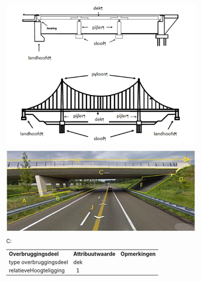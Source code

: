 ![](media/b089d5c7f845e4816a5ed5e7d0b9c3a015d29049.jpg)

![Overbrugging1.jpg](media/557d1e3d4b9cf29333b4327162bd938f2ae8ee4b.jpg)

C:

|                        |                     |                 |
|------------------------|---------------------|-----------------|
| **Overbruggingsdeel**  | **Attribuutwaarde** | **Opmerkingen** |
| type overbruggingsdeel | dek                 |                 |
| relatieveHoogteligging |   1                 |                 |
